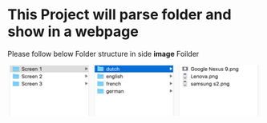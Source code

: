 # This Project will parse folder and show in a webpage


Please follow below Folder structure in side **image** Foilder

![alt text](https://raw.githubusercontent.com/ksananth/Screenshot/master/Screen%20Shot%202018-01-17%20at%2013.16.55.png)
